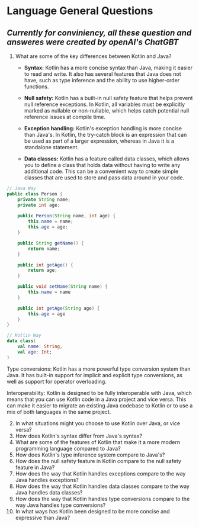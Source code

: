 # **Language General Questions**

## *Currently for conviniency, all these question and answeres were created by openAI's ChatGBT*


1. What are some of the key differences between Kotlin and Java?

	* **Syntax:** Kotlin has a more concise syntax than Java, making it easier to read and write. It also has several features that Java does not have, such as type inference and the ability to use higher-order functions.

	* **Null safety:** Kotlin has a built-in null safety feature that helps prevent null reference exceptions. In Kotlin, all variables must be explicitly marked as nullable or non-nullable, which helps catch potential null reference issues at compile time.

	* **Exception handling:** Kotlin's exception handling is more concise than Java's. In Kotlin, the try-catch block is an expression that can be used as part of a larger expression, whereas in Java it is a standalone statement.

	* **Data classes:** Kotlin has a feature called data classes, which allows you to define a class that holds data without having to write any additional code. This can be a convenient way to create simple classes that are used to store and pass data around in your code.

``` java
// Java Way
public class Person {   
    private String name;
    private int age;
    
    public Person(String name, int age) {
        this.name = name;
        this.age = age;
    }

    public String getName() {
        return name;
    }

    public int getAge() {
        return age;
    }

    public void setName(String name) {
        this.name = name
    }

    public int getAge(String age) {
        this.age = age
    }
}
```

``` kotlin
// Kotlin Way
data class(
    val name: String,
    val age: Int;
)
```

Type conversions: Kotlin has a more powerful type conversion system than Java. It has built-in support for implicit and explicit type conversions, as well as support for operator overloading.

Interoperability: Kotlin is designed to be fully interoperable with Java, which means that you can use Kotlin code in a Java project and vice versa. This can make it easier to migrate an existing Java codebase to Kotlin or to use a mix of both languages in the same project.
	


2. In what situations might you choose to use Kotlin over Java, or vice versa?
3. How does Kotlin's syntax differ from Java's syntax?
4. What are some of the features of Kotlin that make it a more modern programming language compared to Java?
5. How does Kotlin's type inference system compare to Java's?
6. How does the null safety feature in Kotlin compare to the null safety feature in Java?
7. How does the way that Kotlin handles exceptions compare to the way Java handles exceptions?
8. How does the way that Kotlin handles data classes compare to the way Java handles data classes?
9. How does the way that Kotlin handles type conversions compare to the way Java handles type conversions?
10. In what ways has Kotlin been designed to be more concise and expressive than Java?